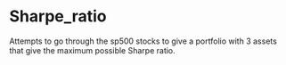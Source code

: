 # Sharpe_ratio
Attempts to go through the sp500 stocks to give a portfolio with 3 assets that give the maximum possible Sharpe ratio.
